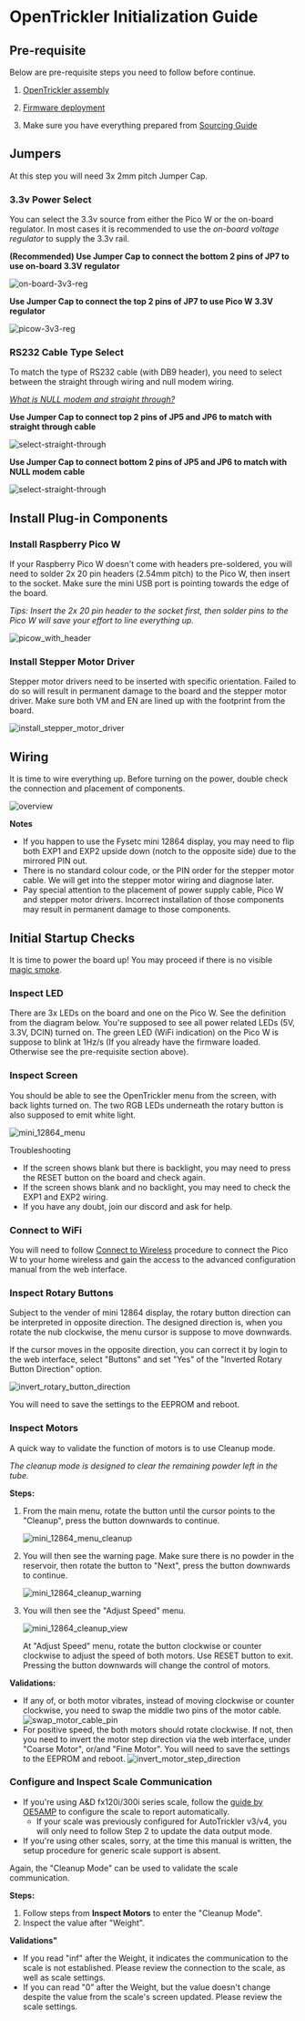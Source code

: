 # OpenTrickler Initialization Guide

## Pre-requisite

Below are pre-requisite steps you need to follow before continue.

1. [OpenTrickler assembly](assembly.md)

2. [Firmware deployment](https://github.com/eamars/OpenTrickler-RP2040-Controller/blob/main/manuals/firmware_update_via_usb.md)

3. Make sure you have everything prepared from [Sourcing Guide](sourcing_guide.md)

## Jumpers

At this step you will need 3x 2mm pitch Jumper Cap. 

### 3.3v Power Select

You can select the 3.3v source from either the Pico W or the on-board regulator.  In most cases it is recommended to use the *on-board voltage regulator* to supply the 3.3v rail. 

**(Recommended) Use Jumper Cap to connect the bottom 2 pins of JP7 to use on-board 3.3V regulator**

![on-board-3v3-reg](Resources/jumper_cap_3.3v_reg.drawio.png)

**Use Jumper Cap to connect the top 2 pins of JP7 to use Pico W 3.3V regulator**

![picow-3v3-reg](Resources/jumper_cap_picow.drawio.png)

### RS232 Cable Type Select

To match the type of RS232 cable (with DB9 header), you need to select between the straight through wiring and null modem wiring. 

[*What is NULL modem and straight through?*](https://www.decisivetactics.com/support/view?article=crossover-or-null-modem-vs-straight-through-serial-cable)

**Use Jumper Cap to connect top 2 pins of JP5 and JP6 to match with straight through cable**

![select-straight-through](Resources/select_straight_through.drawio.png)

**Use Jumper Cap to connect bottom 2 pins of JP5 and JP6 to match with NULL modem cable**

![select-straight-through](Resources/select_null_modem.drawio.png)

## Install Plug-in Components

### Install Raspberry Pico W

If your Raspberry Pico W doesn't come with headers pre-soldered, you will need to solder 2x 20 pin headers (2.54mm pitch) to the Pico W, then insert to the socket. Make sure the mini USB port is pointing towards the edge of the board. 

*Tips: Insert the 2x 20 pin header to the socket first, then solder pins to the Pico W will save your effort to line everything up.*

![picow_with_header](Resources/picow_with_header.jpg)

### Install Stepper Motor Driver

Stepper motor drivers need to be inserted with specific orientation. Failed to do so will result in permanent damage to the board and the stepper motor driver. Make sure both VM and EN are lined up with the footprint from the board. 

![install_stepper_motor_driver](Resources/install_stepper_motor_driver.drawio.png)

## Wiring

It is time to wire everything up. Before turning on the power, double check the connection and placement of components. 

![overview](Resources/opentrickler_electronics_wiring_overview.drawio.png)

**Notes**

- If you happen to use the Fysetc mini 12864 display, you may need to flip both EXP1 and EXP2 upside down (notch to the opposite side) due to the mirrored PIN out.
- There is no standard colour code, or the PIN order for the stepper motor cable. We will get into the stepper motor wiring and diagnose later.
- Pay special attention to the placement of power supply cable, Pico W and stepper motor drivers. Incorrect installation of those components may result in permanent damage to those components.

## Initial Startup Checks

It is time to power the board up! You may proceed if there is no visible [magic smoke](https://en.wikipedia.org/wiki/Magic_smoke).

### Inspect LED

There are 3x LEDs on the board and one on the Pico W. See the definition from the diagram below. You're supposed to see all power related LEDs (5V, 3.3V, DCIN) turned on. The green LED (WiFi indication) on the Pico W is suppose to blink at 1Hz/s (If you already have the firmware loaded. Otherwise see the pre-requisite section above). 

### Inspect Screen

You should be able to see the OpenTrickler menu from the screen, with back lights turned on. The two RGB LEDs underneath the rotary button is also supposed to emit white light. 

![mini_12864_menu](Resources/mini_12864_menu.png)

Troubleshooting

* If the screen shows blank but there is backlight, you may need to press the RESET button on the board and check again. 
* If the screen shows blank and no backlight, you may need to check the EXP1 and EXP2 wiring. 
* If you have any doubt, join our discord and ask for help. 

### Connect to WiFi

You will need to follow [Connect to Wireless](https://github.com/eamars/OpenTrickler-RP2040-Controller/blob/main/manuals/connect_to_wireless.md) procedure to connect the Pico W to your home wireless and gain the access to the advanced configuration manual from the web interface. 

### Inspect Rotary Buttons

Subject to the vender of mini 12864 display, the rotary button direction can be interpreted in opposite direction. The designed direction is, when you rotate the nub clockwise, the menu cursor is suppose to move downwards. 

If the cursor moves in the opposite direction, you can correct it by login to the web interface, select "Buttons" and set "Yes" of the "Inverted Rotary Button Direction" option. 

![invert_rotary_button_direction](Resources/invert_rotary_button_direction.png)

You will need to save the settings to the EEPROM and reboot. 

### Inspect Motors

A quick way to validate the function of motors is to use Cleanup mode. 

*The cleanup mode is designed to clear the remaining powder left in the tube.*

**Steps:**

1. From the main menu, rotate the button until the cursor points to the "Cleanup", press the button downwards to continue.

   ![mini_12864_menu_cleanup](Resources/mini_12864_menu_cleanup.png)

2. You will then see the warning page. Make sure there is no powder in the reservoir, then rotate the button to "Next", press the button downwards to continue.  

   ![mini_12864_cleanup_warning](Resources/mini_12864_cleanup_warning.png)

3. You will then see the "Adjust Speed" menu. 

   ![mini_12864_cleanup_view](Resources/mini_12864_cleanup_view.png)
   
   At "Adjust Speed" menu, rotate the button clockwise or counter clockwise to adjust the speed of both motors. Use RESET button to exit. Pressing the button downwards will change the control of motors. 

**Validations:**

* If any of, or both motor vibrates, instead of moving clockwise or counter clockwise, you need to swap the middle two pins of the motor cable. 
  ![swap_motor_cable_pin](Resources/swap_motor_cable_pin.png)
* For positive speed, the both motors should rotate clockwise. If not, then you need to invert the motor step direction via the web interface, under "Coarse Motor", or/and "Fine Motor". You will need to save the settings to the EEPROM and reboot. 
  ![invert_motor_step_direction](Resources/invert_motor_step_direction.png)

### Configure and Inspect Scale Communication

* If you're using A&D fx120i/300i series scale, follow the [guide by OE5AMP](https://github.com/eamars/OpenTrickler-RP2040-Controller/blob/main/manuals/OpenTrickler%20manual%20for%20ADFX%20scale.pdf) to configure the scale to report automatically. 
  - If your scale was previously configured for AutoTrickler v3/v4, you will only need to follow Step 2 to update the data output mode. 
* If you're using other scales, sorry, at the time this manual is written, the setup procedure for generic scale support is absent. 

Again, the "Cleanup Mode" can be used to validate the scale communication. 

**Steps:**

1. Follow steps from **Inspect Motors** to enter the "Cleanup Mode".
2. Inspect the value after "Weight". 

**Validations"**

* If you read "inf" after the Weight, it indicates the communication to the scale is not established. Please review the connection to the scale, as well as scale settings. 
* If you can read "0" after the Weight, but the value doesn't change despite the value from the scale's screen updated. Please review the scale settings. 


